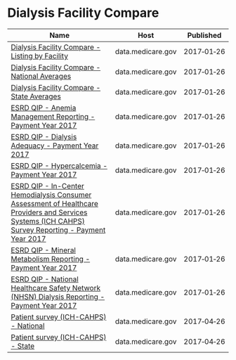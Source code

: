 # Dialysis Facility Compare

Name | Host | Published
---- | ---- | ---------
[Dialysis Facility Compare - Listing by Facility](../datasets/23ew-n7w9.md) | data.medicare.gov | 2017&#x2011;01&#x2011;26
[Dialysis Facility Compare - National Averages](../datasets/2rkq-ygai.md) | data.medicare.gov | 2017&#x2011;01&#x2011;26
[Dialysis Facility Compare - State Averages](../datasets/2fpu-cgbb.md) | data.medicare.gov | 2017&#x2011;01&#x2011;26
[ESRD QIP - Anemia Management Reporting - Payment Year 2017](../datasets/t6ez-29z5.md) | data.medicare.gov | 2017&#x2011;01&#x2011;26
[ESRD QIP - Dialysis Adequacy - Payment Year 2017](../datasets/85f7-fdqf.md) | data.medicare.gov | 2017&#x2011;01&#x2011;26
[ESRD QIP - Hypercalcemia - Payment Year 2017](../datasets/7eyv-c623.md) | data.medicare.gov | 2017&#x2011;01&#x2011;26
[ESRD QIP - In-Center Hemodialysis Consumer Assessment of Healthcare Providers and Services Systems (ICH CAHPS) Survey Reporting - Payment Year 2017](../datasets/gfzz-8msb.md) | data.medicare.gov | 2017&#x2011;01&#x2011;26
[ESRD QIP - Mineral Metabolism Reporting - Payment Year 2017](../datasets/vcdt-av5j.md) | data.medicare.gov | 2017&#x2011;01&#x2011;26
[ESRD QIP - National Healthcare Safety Network (NHSN) Dialysis Reporting - Payment Year 2017](../datasets/bmqj-88i5.md) | data.medicare.gov | 2017&#x2011;01&#x2011;26
[Patient survey (ICH-CAHPS) - National](../datasets/utgq-v46w.md) | data.medicare.gov | 2017&#x2011;04&#x2011;26
[Patient survey (ICH-CAHPS) - State](../datasets/hanv-ru8h.md) | data.medicare.gov | 2017&#x2011;04&#x2011;26

